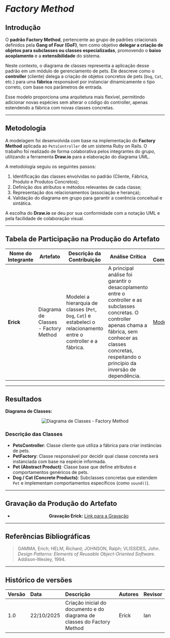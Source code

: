 # *Factory Method*

## **Introdução**

O **padrão Factory Method**, pertencente ao grupo de padrões criacionais definidos pela **Gang of Four (GoF)**, tem como objetivo **delegar a criação de objetos para subclasses ou classes especializadas**, promovendo o **baixo acoplamento** e a **extensibilidade** do sistema.

Neste contexto, o diagrama de classes representa a aplicação desse padrão em um módulo de gerenciamento de pets. Ele descreve como o **controller** (cliente) delega a criação de objetos concretos de pets (`Dog`, `Cat`, etc.) para uma **fábrica** responsável por instanciar dinamicamente o tipo correto, com base nos parâmetros de entrada.

Esse modelo proporciona uma arquitetura mais flexível, permitindo adicionar novas espécies sem alterar o código do controller, apenas estendendo a fábrica com novas classes concretas.

---

## **Metodologia**

A modelagem foi desenvolvida com base na implementação do **Factory Method** aplicada ao `PetsController` de um sistema Ruby on Rails. O trabalho foi realizado de forma colaborativa pelos integrantes do grupo, utilizando a ferramenta **Draw.io** para a elaboração do diagrama UML.

A metodologia seguiu os seguintes passos:
1. Identificação das classes envolvidas no padrão (Cliente, Fábrica, Produto e Produtos Concretos);
2. Definição dos atributos e métodos relevantes de cada classe;
3. Representação dos relacionamentos (associação e herança);
4. Validação do diagrama em grupo para garantir a coerência conceitual e sintática.

A escolha do **Draw.io** se deu por sua conformidade com a notação UML e pela facilidade de colaboração visual.

---

## **Tabela de Participação na Produção do Artefato**

<center>

| <center>Nome do<br>Integrante | <center>Artefato | <center>Descrição da<br>Contribuição | <center>Análise Crítica | <center>Link Comprobatório |
| :--- | :--- | :--- | :--- | :--- |
| **Erick** | Diagrama de Classes - Factory Method | Modelei a hierarquia de classes (`Pet`, `Dog`, `Cat`) e estabeleci o relacionamento entre o controller e a fábrica. | A principal análise foi garantir o desacoplamento entre o controller e as subclasses concretas. O controller apenas chama a fábrica, sem conhecer as classes concretas, respeitando o princípio da inversão de dependência. | [Modelagem](https://app.diagrams.net/#G1TB4jtd7THebmIcC5f9MldFp98Jx5l9X7#%7B%22pageId%22%3A%22C5RBs43oDa-KdzZeNtuy%22%7D) |

</center>

---

## **Resultados**

**Diagrama de Classes:**

<center>

![Diagrama de Classes - Factory Method](../assets/FactoryMethod/diagrama_factory_method.jpg)

</center>

### **Descrição das Classes**

- **PetsController**: Classe cliente que utiliza a fábrica para criar instâncias de pets.  
- **PetFactory**: Classe responsável por decidir qual classe concreta será instanciada com base na espécie informada.  
- **Pet (Abstract Product)**: Classe base que define atributos e comportamentos genéricos de pets.  
- **Dog / Cat (Concrete Products)**: Subclasses concretas que estendem `Pet` e implementam comportamentos específicos (como `sound()`).

---

## **Gravação da Produção do Artefato**

<center>

* **Gravação Erick:** [Link para a Gravação](https://drive.google.com/drive/my-drive?hl=pt-br&q=after:2025-10-23%20parent:0AN6P6VEJEJLcUk9PVA)


</center>

---

## **Referências Bibliográficas**

> GAMMA, Erich; HELM, Richard; JOHNSON, Ralph; VLISSIDES, John. *Design Patterns: Elements of Reusable Object-Oriented Software*. Addison-Wesley, 1994.  

---

## **Histórico de versões**

| Versão | Data       | Descrição | Autores | Revisor |
| :--- | :--- | :--- | :--- | :--- |
| 1.0 | 22/10/2025 | Criação inicial do documento e do diagrama de classes do Factory Method | Erick  | Ian |

